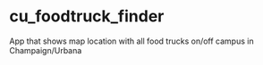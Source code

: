 # cu_foodtruck_finder
App that shows map location with all food trucks on/off campus in Champaign/Urbana
